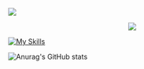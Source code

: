 ![](https://capsule-render.vercel.app/api?type=soft&height=200&color=gradient&text=你好，我是小火龙&fontSize=60)

<p align="center">
  <a href="https://git.io/typing-svg">
    <img src="https://readme-typing-svg.demolab.com?font=Fira+Code&pause=1000&color=7E2DC8&width=435&lines=%E6%88%91%E6%98%AF%E4%B8%80%E4%B8%AA%E7%83%AD%E7%88%B1%E7%A7%91%E6%8A%80%E7%9A%84%E5%BF%AB%E4%B9%90%E9%9D%92%E5%B9%B4;%E6%AC%A2%E8%BF%8E%E6%8E%A2%E7%B4%A2%E6%88%91%E7%9A%84%E4%BB%93%E5%BA%93" />
  </a>
</p>


[![My Skills](https://skillicons.dev/icons?i=cpp,java,python,matlab,pytorch,qt,git,docker,mysql,svg,linux)](https://skillicons.dev)

![Anurag's GitHub stats](https://github-readme-stats.vercel.app/api?username=anuraghazra&theme=synthwave&show_icons=true)
